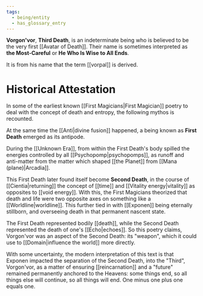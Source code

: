 ```yaml
---
tags:
  - being/entity
  - has_glossary_entry
---
```


**Vorgon'vor**, **Third Death**, is an indeterminate being who is believed to be the very first [[Avatar of Death]]. Their name is sometimes interpreted as **the Most-Careful** or **He Who Is Wise to All Ends**. 
 
It is from his name that the term [[vorpal]] is derived.

# Historical Attestation
In some of the earliest known [[First Magicians|First Magician]] poetry to deal with the concept of death and entropy, the following mythos is recounted.

At the same time the [[Anti|divine fusion]] happened, a being known as **First Death** emerged as its antipode.

During the [[Unknown Era]], from within the First Death's body spilled the energies controlled by all [[Psychopomp|psychopomps]], as runoff and anti-matter from the matter which shaped [[the Planet]] from [[Mana (plane)|Arcadia]].

This First Death later found itself become **Second Death**, in the course of [[Cientia|returning]] the concept of [[time]] and [[Vitality energy|vitality]] as opposites to [[void energy]]. With this, the First Magicians theorized that death and life were two opposite axes on something like a [[Worldline|worldline]]. This further tied in with [[Exponen]] being eternally stillborn, and overseeing death in that permanent nascent state.

The First Death represented bodily [[death]], while the Second Death represented the death of one's [[Echo|echoes]]. So this poetry claims, Vorgon'vor was an aspect of the Second Death: its "weapon", which it could use to [[Domain|influence the world]] more directly.

With some uncertainty, the modern interpretation of this text is that Exponen impacted the separation of the Second Death, into the "Third", Vorgon'vor, as a matter of ensuring [[reincarnation]] and a "future" remained permanently anchored to the Heavens: some things end, so all things else will continue, so all things will end. One minus one plus one equals one.